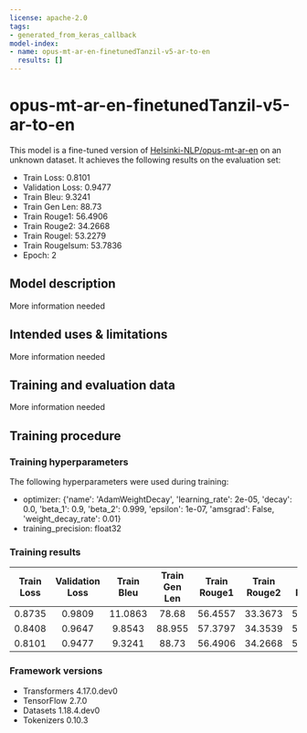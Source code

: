 ```yaml
---
license: apache-2.0
tags:
- generated_from_keras_callback
model-index:
- name: opus-mt-ar-en-finetunedTanzil-v5-ar-to-en
  results: []
---
```


<!-- This model card has been generated automatically according to the information Keras had access to. You should
probably proofread and complete it, then remove this comment. -->

# opus-mt-ar-en-finetunedTanzil-v5-ar-to-en

This model is a fine-tuned version of [Helsinki-NLP/opus-mt-ar-en](https://huggingface.co/Helsinki-NLP/opus-mt-ar-en) on an unknown dataset.
It achieves the following results on the evaluation set:
- Train Loss: 0.8101
- Validation Loss: 0.9477
- Train Bleu: 9.3241
- Train Gen Len: 88.73
- Train Rouge1: 56.4906
- Train Rouge2: 34.2668
- Train Rougel: 53.2279
- Train Rougelsum: 53.7836
- Epoch: 2

## Model description

More information needed

## Intended uses & limitations

More information needed

## Training and evaluation data

More information needed

## Training procedure

### Training hyperparameters

The following hyperparameters were used during training:
- optimizer: {'name': 'AdamWeightDecay', 'learning_rate': 2e-05, 'decay': 0.0, 'beta_1': 0.9, 'beta_2': 0.999, 'epsilon': 1e-07, 'amsgrad': False, 'weight_decay_rate': 0.01}
- training_precision: float32

### Training results

| Train Loss | Validation Loss | Train Bleu | Train Gen Len | Train Rouge1 | Train Rouge2 | Train Rougel | Train Rougelsum | Epoch |
|:----------:|:---------------:|:----------:|:-------------:|:------------:|:------------:|:------------:|:---------------:|:-----:|
| 0.8735     | 0.9809          | 11.0863    | 78.68         | 56.4557      | 33.3673      | 53.4828      | 54.1197         | 0     |
| 0.8408     | 0.9647          | 9.8543     | 88.955        | 57.3797      | 34.3539      | 53.8783      | 54.3714         | 1     |
| 0.8101     | 0.9477          | 9.3241     | 88.73         | 56.4906      | 34.2668      | 53.2279      | 53.7836         | 2     |


### Framework versions

- Transformers 4.17.0.dev0
- TensorFlow 2.7.0
- Datasets 1.18.4.dev0
- Tokenizers 0.10.3
